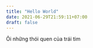 ```yaml
---
title: "Hello World"
date: 2021-06-29T21:59:11+07:00
draft: false
---
```


Ôi những thói quen của trái tim
